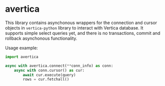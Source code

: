 # avertica

This library contains asynchonous wrappers for the connection and cursor
objects in `vertica-python` library to interact with Vertica database.
It supports simple select queries yet, and there is no transactions,
commit and rollback asynchonous functionality.

Usage example:

```python
import avertica

async with avertica.connect(**conn_info) as conn:
    async with conn.cursor() as cur:
        await cur.execute(query)
        rows = cur.fetchall()
```
